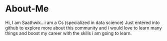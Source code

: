 # About-Me

Hi, I am Saathwik...i am a Cs (specialized in data science) Just entered into github to explore more about this community 
and i would love to learn many things and boost my career with the skills i am going to learn.
